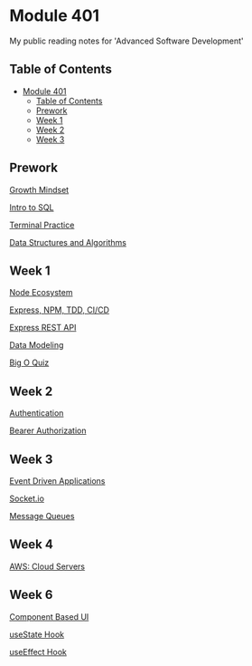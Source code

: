 # Module 401

My public reading notes for 'Advanced Software Development'

## Table of Contents

<!--toc:start-->
- [Module 401](#module-401)
  - [Table of Contents](#table-of-contents)
  - [Prework](#prework)
  - [Week 1](#week-1)
  - [Week 2](#week-2)
  - [Week 3](#week-3)
<!--toc:end-->

## Prework

[Growth Mindset](./prep/growth-mindset.md)

[Intro to SQL](./prep/SQL-intro.md)

[Terminal Practice](./prep/terminal.md)

[Data Structures and Algorithms](./prep/data-structures.md)

## Week 1

[Node Ecosystem](./week01/class01.md)

[Express, NPM, TDD, CI/CD](./week01/class02.md)

[Express REST API](./week01/class03.md)

[Data Modeling](./week01/class04.md)

[Big O Quiz](./week01/class05.md)

## Week 2

[Authentication](./week02/class06.md)

[Bearer Authorization](./week02/class07.md)

## Week 3

[Event Driven Applications](./week03/class11.md)

[Socket.io](./week03/class12.md)

[Message Queues](./week03/class13.md)

## Week 4

[AWS: Cloud Servers](./week04/class16.md)

## Week 6

[Component Based UI](./week06/class26.md)

[useState Hook](./week06/class27.md)

[useEffect Hook](./week06/class28.md)
